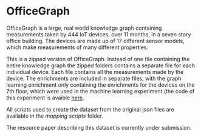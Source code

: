 # OfficeGraph

OfficeGraph is a large, real world knowledge graph containing measurements taken by 444 IoT devices, over 11 months, in a seven story office building. The devices are made up of 17 different sensor models, which make measurements of many different properties.

This is a zipped version of OfficeGraph. Instead of one file containing the entire knowledge graph the zipped folders contains a separate file for each individual device. Each file contains all the measurements made by the device.
The enrichments are included in separate files, with the graph learning enrichment only containing the enrichments for the devices on the 7th floor, which were used in the machine learning experiment (the code of this experiment is avaible [here](https://github.com/RoderickvanderWeerdt/semantic-enrichment-of-IoT-graphs/tree/main/OfficeGraph).

All scripts used to create the dataset from the original json files are available in the _mapping scripts_ folder. 

The resource paper describing this dataset is currently under submission.
